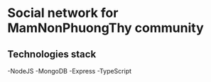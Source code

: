 # Social network for MamNonPhuongThy community

## Technologies stack

-NodeJS
-MongoDB
-Express
-TypeScript
